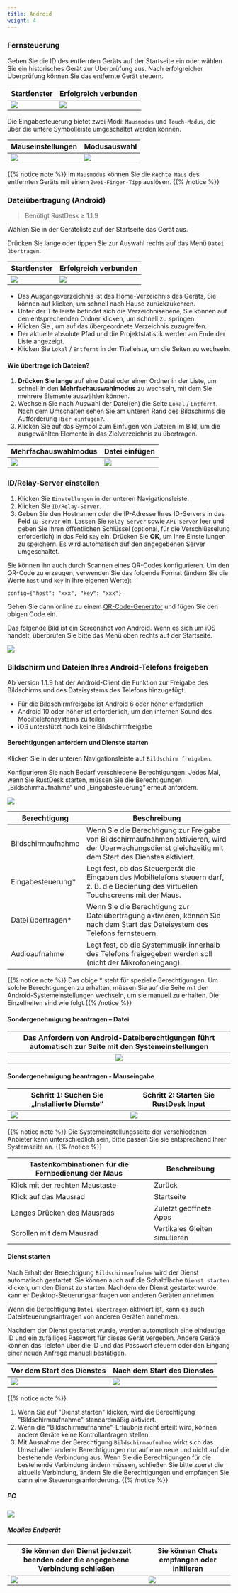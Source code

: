 ```yaml
---
title: Android
weight: 4
---
```


### Fernsteuerung

Geben Sie die ID des entfernten Geräts auf der Startseite ein oder wählen Sie ein historisches Gerät zur Überprüfung aus.
Nach erfolgreicher Überprüfung können Sie das entfernte Gerät steuern.

| Startfenster | Erfolgreich verbunden |
| --- | --- |
| ![](/docs/en/client/android/images/connection_home_en.jpg?width=300px) | ![](/docs/en/client/android/images/connection_en.jpg?width=300px) |

Die Eingabesteuerung bietet zwei Modi: `Mausmodus` und `Touch-Modus`, die über die untere Symbolleiste umgeschaltet werden können.

| Mauseinstellungen | Modusauswahl |
| --- | --- |
| ![](/docs/en/client/android/images/touch_mode_icon_en.png?width=300px) | ![](/docs/en/client/android/images/touch_mode_en.jpg?width=300px) |

{{% notice note %}}
Im `Mausmodus` können Sie die `Rechte Maus` des entfernten Geräts mit einem `Zwei-Finger-Tipp` auslösen.
{{% /notice %}}

### Dateiübertragung (Android)

> Benötigt RustDesk ≥ 1.1.9

Wählen Sie in der Geräteliste auf der Startseite das Gerät aus.

Drücken Sie lange oder tippen Sie zur Auswahl rechts auf das Menü `Datei übertragen`.

| Startfenster | Erfolgreich verbunden |
| --- | --- |
| ![](/docs/en/client/android/images/connection_home_file_en.jpg?width=300px) | ![](/docs/en/client/android/images/file_connection_en.jpg?width=300px) |

- Das Ausgangsverzeichnis ist das Home-Verzeichnis des Geräts, Sie können auf <i class="fas fa-home"></i> klicken, um schnell nach Hause zurückzukehren.
- Unter der Titelleiste befindet sich die Verzeichnisebene, Sie können auf den entsprechenden Ordner klicken, um schnell zu springen.
- Klicken Sie <i class="fas fa-arrow-up"></i>, um auf das übergeordnete Verzeichnis zuzugreifen.
- Der aktuelle absolute Pfad und die Projektstatistik werden am Ende der Liste angezeigt.
- Klicken Sie `Lokal` / `Entfernt` in der Titelleiste, um die Seiten zu wechseln.

#### Wie übertrage ich Dateien?

1. **Drücken Sie lange** auf eine Datei oder einen Ordner in der Liste, um schnell in den **Mehrfachauswahlmodus** zu wechseln, mit dem Sie mehrere Elemente auswählen können.
2. Wechseln Sie nach Auswahl der Datei(en) die Seite `Lokal` / `Entfernt`. Nach dem Umschalten sehen Sie am unteren Rand des Bildschirms die Aufforderung `Hier einfügen?`.
3. Klicken Sie auf das Symbol zum Einfügen von Dateien im Bild, um die ausgewählten Elemente in das Zielverzeichnis zu übertragen.

| Mehrfachauswahlmodus | Datei einfügen |
| --- | --- |
| ![](/docs/en/client/android/images/file_multi_select_en.jpg?width=300px) | ![](/docs/en/client/android/images/file_copy_en.jpg?width=300px) |

### ID/Relay-Server einstellen

1. Klicken Sie `Einstellungen` in der unteren Navigationsleiste.
2. Klicken Sie `ID/Relay-Server`.
3. Geben Sie den Hostnamen oder die IP-Adresse Ihres ID-Servers in das Feld `ID-Server` ein. Lassen Sie `Relay-Server` sowie `API-Server` leer und geben Sie Ihren öffentlichen Schlüssel (optional, für die Verschlüsselung erforderlich) in das Feld `Key` ein. Drücken Sie **OK**, um Ihre Einstellungen zu speichern. Es wird automatisch auf den angegebenen Server umgeschaltet.

Sie können ihn auch durch Scannen eines QR-Codes konfigurieren. Um den QR-Code zu erzeugen, verwenden Sie das folgende Format (ändern Sie die Werte `host` und `key` in Ihre eigenen Werte):

```nolang
config={"host": "xxx", "key": "xxx"}
```

Gehen Sie dann online zu einem [QR-Code-Generator](https://www.qr-code-generator.com/) und fügen Sie den obigen Code ein.

Das folgende Bild ist ein Screenshot von Android. Wenn es sich um iOS handelt, überprüfen Sie bitte das Menü oben rechts auf der Startseite.

![](/docs/en/client/android/images/id_setting_en.jpg?width=300px)

### Bildschirm und Dateien Ihres Android-Telefons freigeben

Ab Version 1.1.9 hat der Android-Client die Funktion zur Freigabe des Bildschirms und des Dateisystems des Telefons hinzugefügt.

- Für die Bildschirmfreigabe ist Android 6 oder höher erforderlich
- Android 10 oder höher ist erforderlich, um den internen Sound des Mobiltelefonsystems zu teilen
- iOS unterstützt noch keine Bildschirmfreigabe

#### Berechtigungen anfordern und Dienste starten

Klicken Sie in der unteren Navigationsleiste auf `Bildschirm freigeben`.

Konfigurieren Sie nach Bedarf verschiedene Berechtigungen. Jedes Mal, wenn Sie RustDesk starten, müssen Sie die Berechtigungen „Bildschirmaufnahme“ und „Eingabesteuerung“ erneut anfordern.

![](/docs/en/client/android/images/server_off_en.jpg?width=300px)

| Berechtigung | Beschreibung |
| --- | --- |
| Bildschirmaufnahme | Wenn Sie die Berechtigung zur Freigabe von Bildschirmaufnahmen aktivieren, wird der Überwachungsdienst gleichzeitig mit dem Start des Dienstes aktiviert. |
| Eingabesteuerung* | Legt fest, ob das Steuergerät die Eingaben des Mobiltelefons steuern darf, z. B. die Bedienung des virtuellen Touchscreens mit der Maus. |
| Datei übertragen* | Wenn Sie die Berechtigung zur Dateiübertragung aktivieren, können Sie nach dem Start das Dateisystem des Telefons fernsteuern. |
| Audioaufnahme  | Legt fest, ob die Systemmusik innerhalb des Telefons freigegeben werden soll (nicht der Mikrofoneingang). |

{{% notice note %}}
Das obige * steht für spezielle Berechtigungen. Um solche Berechtigungen zu erhalten, müssen Sie auf die Seite mit den Android-Systemeinstellungen wechseln, um sie manuell zu erhalten. Die Einzelheiten sind wie folgt
{{% /notice %}}

#### Sondergenehmigung beantragen – Datei

| Das Anfordern von Android-Dateiberechtigungen führt automatisch zur Seite mit den Systemeinstellungen |
| :---: |
| ![](/docs/en/client/android/images/get_file_en.jpg?width=300px) |

#### Sondergenehmigung beantragen - Mauseingabe
| Schritt 1: Suchen Sie „Installierte Dienste“ | Schritt 2: Starten Sie RustDesk Input |
| --- | --- |
| ![](/docs/en/client/android/images/get_input1_en.jpg?width=300px) | ![](/docs/en/client/android/images/get_input2_en.jpg?width=300px) |

{{% notice note %}}
Die Systemeinstellungsseite der verschiedenen Anbieter kann unterschiedlich sein, bitte passen Sie sie entsprechend Ihrer Systemseite an.
{{% /notice %}}

| Tastenkombinationen für die Fernbedienung der Maus | Beschreibung |
| --- | --- |
| Klick mit der rechten Maustaste | Zurück |
| Klick auf das Mausrad | Startseite |
| Langes Drücken des Mausrads | Zuletzt geöffnete Apps |
| Scrollen mit dem Mausrad | Vertikales Gleiten simulieren |

#### Dienst starten

Nach Erhalt der Berechtigung `Bildschirmaufnahme` wird der Dienst automatisch gestartet. Sie können auch auf die Schaltfläche `Dienst starten` klicken, um den Dienst zu starten. Nachdem der Dienst gestartet wurde, kann er Desktop-Steuerungsanfragen von anderen Geräten annehmen.

Wenn die Berechtigung `Datei übertragen` aktiviert ist, kann es auch Dateisteuerungsanfragen von anderen Geräten annehmen.

Nachdem der Dienst gestartet wurde, werden automatisch eine eindeutige ID und ein zufälliges Passwort für dieses Gerät vergeben. Andere Geräte können das Telefon über die ID und das Passwort steuern oder den Eingang einer neuen Anfrage manuell bestätigen.

| Vor dem Start des Dienstes | Nach dem Start des Dienstes |
| --- | --- |
| ![](/docs/en/client/android/images/server_off_en.jpg?width=300px) | ![](/docs/en/client/android/images/server_on_en.jpg?width=300px) |

{{% notice note %}}
1. Wenn Sie auf "Dienst starten" klicken, wird die Berechtigung "Bildschirmaufnahme" standardmäßig aktiviert.
2. Wenn die "Bildschirmaufnahme"-Erlaubnis nicht erteilt wird, können andere Geräte keine Kontrollanfragen stellen.
3. Mit Ausnahme der Berechtigung `Bildschirmaufnahme` wirkt sich das Umschalten anderer Berechtigungen nur auf eine neue und nicht auf die bestehende Verbindung aus. Wenn Sie die Berechtigungen für die bestehende Verbindung ändern müssen, schließen Sie bitte zuerst die aktuelle Verbindung, ändern Sie die Berechtigungen und empfangen Sie dann eine Steuerungsanforderung.
{{% /notice %}}

##### PC

![](/docs/en/client/android/images/android_server_pc_side_en.png?width=700px)

##### Mobiles Endgerät

| Sie können den Dienst jederzeit beenden oder die angegebene Verbindung schließen | Sie können Chats empfangen oder initiieren |
| --- | --- |
| ![](/docs/en/client/android/images/server_on_en.jpg?width=300px) | ![](/docs/en/client/android/images/android_server2_en.jpg?width=300px) |
